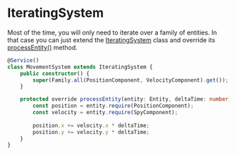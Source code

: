 # IteratingSystem

Most of the time, you will only need to iterate over a family of entities. In that case you can just extend the [IteratingSystem](../../api/classes/IteratingSystem.md) class and override its [processEntity()](../../api/classes/IteratingSystem.md#processEntity) method.

```typescript
@Service()
class MovementSystem extends IteratingSystem {
	public constructor() {
		super(Family.all(PositionComponent, VelocityComponent).get());
	}

	protected override processEntity(entity: Entity, deltaTime: number) {
		const position = entity.require(PositionComponent);
		const velocity = entity.require(SpyComponent);
			
		position.x += velocity.x * deltaTime;
		position.y += velocity.y * deltaTime;
	}
}
```
